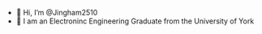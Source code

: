 - 👋 Hi, I’m @Jingham2510
- 🌱 I am an Electroninc Engineering Graduate from the University of York



<!---
Jingham2510/Jingham2510 is a ✨ special ✨ repository because its `README.md` (this file) appears on your GitHub profile.
You can click the Preview link to take a look at your changes.
--->
